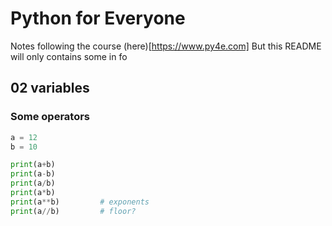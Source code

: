 # Python for Everyone

Notes following the course (here)[https://www.py4e.com]
But this README will only contains some in fo 

## 02 variables

### Some operators

```python
a = 12
b = 10

print(a+b)
print(a-b)
print(a/b)
print(a*b)
print(a**b)         # exponents
print(a//b)         # floor?
```

